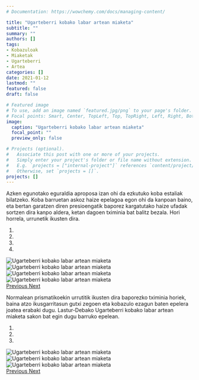 ```yaml
---
# Documentation: https://wowchemy.com/docs/managing-content/

title: "Ugarteberri kobako labar artean miaketa"
subtitle: ""
summary: ""
authors: []
tags: 
- Kobazuloak
- Miaketak
- Ugarteberri
- Artea
categories: []
date: 2021-01-12
lastmod: ""
featured: false
draft: false

# Featured image
# To use, add an image named `featured.jpg/png` to your page's folder.
# Focal points: Smart, Center, TopLeft, Top, TopRight, Left, Right, BottomLeft, Bottom, BottomRight.
image:
  caption: "Ugarteberri kobako labar artean miaketa"
  focal_point: ""
  preview_only: false

# Projects (optional).
#   Associate this post with one or more of your projects.
#   Simply enter your project's folder or file name without extension.
#   E.g. `projects = ["internal-project"]` references `content/project/deep-learning/index.md`.
#   Otherwise, set `projects = []`.
projects: []
---
```


Azken egunotako eguraldia aproposa izan ohi da ezkutuko koba estaliak bilatzeko. Koba barruetan askoz haize epelagoa egon ohi da kanpoan baino, eta bertan garatzen diren presioengatik baporez kargatutako haize ufadak sortzen dira kanpo aldera, ketan dagoen tximinia bat balitz bezala. Hori horrela, urrunetik ikusten dira.

<div id="carousel1" class="carousel slide" data-ride="carousel">
  <ol class="carousel-indicators">
    <li data-target="#carousel1" data-slide-to="0" class="active"></li>
    <li data-target="#carousel1" data-slide-to="1"></li>
    <li data-target="#carousel1" data-slide-to="2"></li>
    <li data-target="#carousel1" data-slide-to="3"></li>
  </ol>
  <div class="carousel-inner">
    <div class="carousel-item active">
      <img class="d-block" src="media/1.jpg" alt="Ugarteberri kobako labar artean miaketa">
    </div>
    <div class="carousel-item">
      <img class="d-block" src="media/2.jpg" alt="Ugarteberri kobako labar artean miaketa">
    </div>
    <div class="carousel-item">
      <img class="d-block" src="media/3.jpg" alt="Ugarteberri kobako labar artean miaketa">
    </div>
    <div class="carousel-item">
      <img class="d-block" src="media/4.jpg" alt="Ugarteberri kobako labar artean miaketa">
    </div>
  </div>
  <a class="carousel-control-prev" href="#carousel1" role="button" data-slide="prev">
    <span class="carousel-control-prev-icon" aria-hidden="true"></span>
    <span class="sr-only">Previous</span>
  </a>
  <a class="carousel-control-next" href="#carousel1" role="button" data-slide="next">
    <span class="carousel-control-next-icon" aria-hidden="true"></span>
    <span class="sr-only">Next</span>
  </a>
</div>

Normalean prismatikoekin urrutitik ikusten dira baporezko tximinia horiek, baina atzo ikusgarritasun gutxi zegoen eta kobazulo ezagun baten epelera joatea erabaki dugu. Lastur-Debako Ugarteberri kobako labar artean miaketa sakon bat egin dugu barruko epelean.

<div id="carousel2" class="carousel slide" data-ride="carousel">
  <ol class="carousel-indicators">
    <li data-target="#carousel2" data-slide-to="0" class="active"></li>
    <li data-target="#carousel2" data-slide-to="1"></li>
    <li data-target="#carousel2" data-slide-to="2"></li>
  </ol>
  <div class="carousel-inner">
    <div class="carousel-item active">
      <img class="d-block" src="media/5.jpg" alt="Ugarteberri kobako labar artean miaketa">
    </div>
    <div class="carousel-item">
      <img class="d-block" src="media/6.jpg" alt="Ugarteberri kobako labar artean miaketa">
    </div>
    <div class="carousel-item">
      <img class="d-block" src="media/7.jpg" alt="Ugarteberri kobako labar artean miaketa">
    </div>
  </div>
  <a class="carousel-control-prev" href="#carousel2" role="button" data-slide="prev">
    <span class="carousel-control-prev-icon" aria-hidden="true"></span>
    <span class="sr-only">Previous</span>
  </a>
  <a class="carousel-control-next" href="#carousel2" role="button" data-slide="next">
    <span class="carousel-control-next-icon" aria-hidden="true"></span>
    <span class="sr-only">Next</span>
  </a>
</div>
